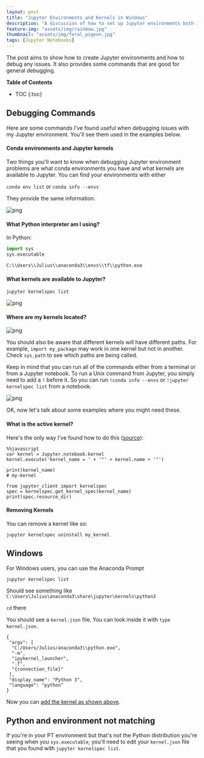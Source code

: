 ```yaml
---
layout: post
title: "Jupyter Environments and Kernels in Windows"
description: "A discussion of how to set up Jupyter environments both inside Docker containers and outside"
feature-img: "assets/img/rainbow.jpg"
thumbnail: "assets/img/feral_pigeon.jpg"
tags: [Jupyter Notebooks]
---
```


The post aims to show how to create Jupyter environments and how to debug any issues. It also provides some commands that are good for general debugging.


<b>Table of Contents</b>
* TOC
{:toc}

## Debugging Commands

Here are some commands I've found useful when debugging issues with my Jupyter environment. You'll see them used in the examples below.

#### Conda environments and Jupyter kernels

Two things you'll want to know when debugging Jupyter environment problems are what conda environments you have and what kernels are available to Jupyter. You can find your environments with either

`conda env list` or `conda info --envs`

They provide the same information.

![png]({{site.baseurl}}/assets/img/{{site.baseurl}}/assets/img/windows_conda_envs.png)

#### What Python interpreter am I using?

In Python:

``` python
import sys
sys.executable
```

`C:\\Users\\Julius\\anaconda3\\envs\\tf\\python.exe`

#### What kernels are available to Jupyter?

`jupyter kernelspec list`

![png]({{site.baseurl}}/assets/img/{{site.baseurl}}/assets/img/kernels2.png)

#### Where are my kernels located?

![png]({{site.baseurl}}/assets/img/{{site.baseurl}}/assets/img/windows_kernels.png)

You should also be aware that different kernels will have different paths. For example, `import my_package` may work in one kernel but not in another. Check `sys.path` to see which paths are being called.

Keep in mind that you can run all of the commands either from a terminal or from a Jupyter notebook. To run a Unix command from Jupyter, you simply need to add a `!` before it. So you can run `!conda info --envs` or `!jupyter kernelspec list` from a notebook.

![png]({{site.baseurl}}/assets/img/{{site.baseurl}}/assets/img/jupyter_commands.png)

OK, now let's talk about some examples where you might need these.

#### What is the active kernel?

Here's the only way I've found how to do this ([source](https://stackoverflow.com/questions/43759543/how-to-get-active-kernel-name-in-jupyter-notebook)):
```
%%javascript
var kernel = Jupyter.notebook.kernel
kernel.execute('kernel_name = ' + '"' + kernel.name + '"')
```

```
print(kernel_name)
# my-kernel
```

```
from jupyter_client import kernelspec
spec = kernelspec.get_kernel_spec(kernel_name)
print(spec.resource_dir)
```

#### Removing Kernels

You can remove a kernel like so:

`jupyter kernelspec uninstall my_kernel`

## Windows

For Windows users, you can use the Anaconda Prompt

`jupyter kernelspec list`

Should see something like `C:\Users\Julius\anaconda3\share\jupyter\kernels\python3`

`cd` there

You should see a `kernel.json` file. You can look inside it with `type kernel.json`.

```
{
 "argv": [
  "C:/Users/Julius/anaconda3\\python.exe",
  "-m",
  "ipykernel_launcher",
  "-f",
  "{connection_file}"
 ],
 "display_name": "Python 3",
 "language": "python"
}
```

Now you can [add the kernel as shown above](https://jss367.github.io/jupyter-environments-and-kernels.html#adding-kernels).

## Python and environment not matching

If you're in your PT environment but that's not the Python distribution you're seeing when you `sys.executable`, you'll need to edit your `kernel.json` file that you found with `jupyter kernelspec list`.
